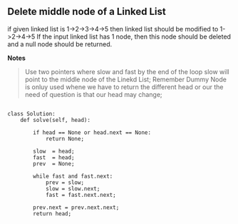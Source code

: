 ## Delete middle node of a Linked List

if given linked list is 1->2->3->4->5 then linked list should be modified to 1->2->4->5
If the input linked list has 1 node, then this node should be deleted and a null node should be returned.

**Notes**

> Use two pointers where slow and fast by the end of the loop slow will point to the middle node of the Linekd List;
> Remember Dummy Node is onluy used whene we have to return the different head or our the need of question is that our head may change;

```

class Solution:
    def solve(self, head):
        
        if head == None or head.next == None:
            return None;

        slow  = head;
        fast  = head;
        prev  = None;

        while fast and fast.next:
            prev = slow;
            slow = slow.next;
            fast = fast.next.next;
        
        prev.next = prev.next.next;
        return head;

```
